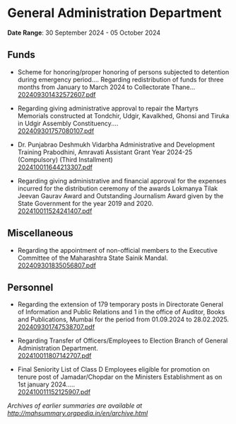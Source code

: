 # General Administration Department

**Date Range**: 30 September 2024 - 05 October 2024


## Funds
- Scheme for honoring/proper honoring of persons subjected to detention during emergency period.... Regarding redistribution of funds for three months from January to March 2024 to Collectorate Thane...\
  [202409301432572607.pdf](https://gr.maharashtra.gov.in/Site/Upload/Government%20Resolutions/English/202409301432572607.pdf)

- Regarding giving administrative approval to repair the Martyrs Memorials constructed at Tondchir, Udgir, Kavalkhed, Ghonsi and Tiruka in Udgir Assembly Constituency....\
  [202409301757080107.pdf](https://gr.maharashtra.gov.in/Site/Upload/Government%20Resolutions/English/202409301757080107.pdf)

- Dr. Punjabrao Deshmukh Vidarbha Administrative and Development Training Prabodhini, Amravati Assistant Grant Year 2024-25 (Compulsory) (Third Installment)\
  [202410011644213307.pdf](https://gr.maharashtra.gov.in/Site/Upload/Government%20Resolutions/English/202410011644213307.pdf)

- Regarding giving administrative and financial approval for the expenses incurred for the distribution ceremony of the awards Lokmanya Tilak Jeevan Gaurav Award and Outstanding Journalism Award given by the State Government for the year 2019 and 2020.\
  [202410011524241407.pdf](https://gr.maharashtra.gov.in/Site/Upload/Government%20Resolutions/English/202410011524241407.pdf)

## Miscellaneous
- Regarding the appointment of non-official members to the Executive Committee of the Maharashtra State Sainik Mandal.\
  [202409301835056807.pdf](https://gr.maharashtra.gov.in/Site/Upload/Government%20Resolutions/English/202409301835056807.pdf)

## Personnel
- Regarding the extension of 179 temporary posts in Directorate General of Information and Public Relations and 1 in the office of Auditor, Books and Publications, Mumbai for the period from 01.09.2024 to 28.02.2025.\
  [202409301747538707.pdf](https://gr.maharashtra.gov.in/Site/Upload/Government%20Resolutions/English/202409301747538707.....pdf)

- Regarding Transfer of Officers/Employees to Election Branch of General Administration Department.\
  [202410011807142707.pdf](https://gr.maharashtra.gov.in/Site/Upload/Government%20Resolutions/English/202410011807142707.pdf)

- Final Seniority List of Class D Employees eligible for promotion on tenure post of Jamadar/Chopdar on the Ministers Establishment as on 1st january 2024.....\
  [202410011152125907.pdf](https://gr.maharashtra.gov.in/Site/Upload/Government%20Resolutions/English/202410011152125907.pdf)


*Archives of earlier summaries are available at http://mahsummary.orgpedia.in/en/archive.html*